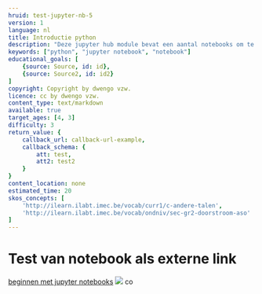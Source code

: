 ```yaml
---
hruid: test-jupyter-nb-5
version: 1
language: nl
title: Introductie python
description: "Deze jupyter hub module bevat een aantal notebooks om te leren omgaan met de basisfuncties van jupyter notebooks en python"
keywords: ["python", "jupyter notebook", "notebook"]
educational_goals: [
    {source: Source, id: id}, 
    {source: Source2, id: id2}
]
copyright: Copyright by dwengo vzw.
licence: cc by dwengo vzw.
content_type: text/markdown
available: true
target_ages: [4, 3]
difficulty: 3
return_value: {
    callback_url: callback-url-example,
    callback_schema: {
        att: test,
        att2: test2
    }
}
content_location: none
estimated_time: 20
skos_concepts: [
    'http://ilearn.ilabt.imec.be/vocab/curr1/c-andere-talen', 
    'http://ilearn.ilabt.imec.be/vocab/ondniv/sec-gr2-doorstroom-aso'
]
---
```


# Test van notebook als externe link

[beginnen met jupyter notebooks](https://kiks.ilabt.imec.be/jupyterhub?id=12 "Link naar jupyter notebook")
![](@notebook/https://kiks.ilabt.imec.be/jupyterhub?id=12) co
